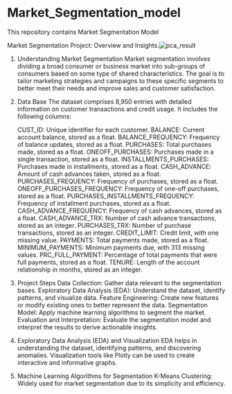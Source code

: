 # Market_Segmentation_model
This repository contains Market Segmentation Model 

Market Segmentation Project: Overview and Insights.![pca_result](https://github.com/user-attachments/assets/e0662ded-c711-4532-86bb-623e8845664c)

1. Understanding Market Segmentation
Market segmentation involves dividing a broad consumer or business market into sub-groups of consumers based on some type of shared characteristics. The goal is to tailor marketing strategies and campaigns to these specific segments to better meet their needs and improve sales and customer satisfaction.

2. Data Base
   The dataset comprises 8,950 entries with detailed information on customer transactions and credit usage. It includes the following columns:

    CUST_ID: Unique identifier for each customer.
    BALANCE: Current account balance, stored as a float.
    BALANCE_FREQUENCY: Frequency of balance updates, stored as a float.
    PURCHASES: Total purchases made, stored as a float.
    ONEOFF_PURCHASES: Purchases made in a single transaction, stored as a float.
    INSTALLMENTS_PURCHASES: Purchases made in installments, stored as a float.
    CASH_ADVANCE: Amount of cash advances taken, stored as a float.
    PURCHASES_FREQUENCY: Frequency of purchases, stored as a float.
    ONEOFF_PURCHASES_FREQUENCY: Frequency of one-off purchases, stored as a float.
    PURCHASES_INSTALLMENTS_FREQUENCY: Frequency of installment purchases, stored as a float.
    CASH_ADVANCE_FREQUENCY: Frequency of cash advances, stored as a float.
    CASH_ADVANCE_TRX: Number of cash advance transactions, stored as an integer.
    PURCHASES_TRX: Number of purchase transactions, stored as an integer.
    CREDIT_LIMIT: Credit limit, with one missing value.
    PAYMENTS: Total payments made, stored as a float.
    MINIMUM_PAYMENTS: Minimum payments due, with 313 missing values.
    PRC_FULL_PAYMENT: Percentage of total payments that were full payments, stored as a float.
    TENURE: Length of the account relationship in months, stored as an integer.
   
3. Project Steps
    Data Collection: Gather data relevant to the segmentation bases.
    Exploratory Data Analysis (EDA): Understand the dataset, identify patterns, and visualize data.
    Feature Engineering: Create new features or modify existing ones to better represent the data.
    Segmentation Model: Apply machine learning algorithms to segment the market.
    Evaluation and Interpretation: Evaluate the segmentation model and interpret the results to derive actionable insights.

4. Exploratory Data Analysis (EDA) and Visualization
    EDA helps in understanding the dataset, identifying patterns, and discovering anomalies. Visualization tools like Plotly can be used to create interactive and informative graphs.
   
5. Machine Learning Algorithms for Segmentation
    K-Means Clustering: Widely used for market segmentation due to its simplicity and efficiency.
    
    

